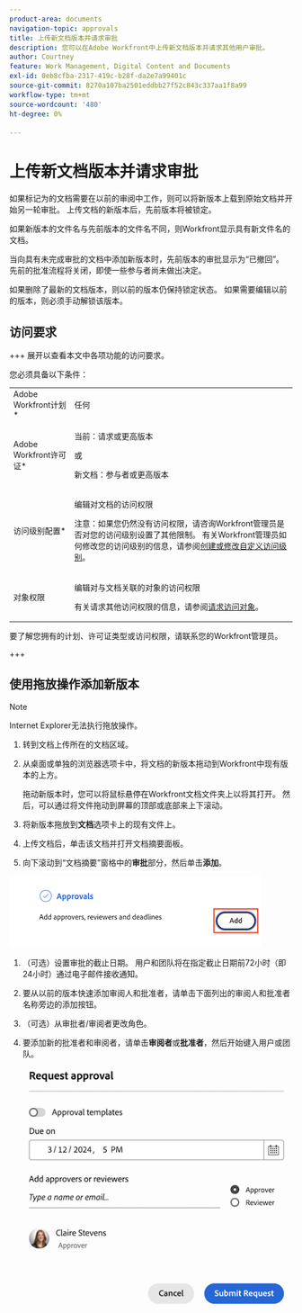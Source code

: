 ```yaml
---
product-area: documents
navigation-topic: approvals
title: 上传新文档版本并请求审批
description: 您可以在Adobe Workfront中上传新文档版本并请求其他用户审批。
author: Courtney
feature: Work Management, Digital Content and Documents
exl-id: 0eb8cfba-2317-419c-b28f-da2e7a99401c
source-git-commit: 8270a107ba2501eddbb27f52c843c337aa1f8a99
workflow-type: tm+mt
source-wordcount: '480'
ht-degree: 0%

---
```


# 上传新文档版本并请求审批

如果标记为的文档需要在以前的审阅中工作，则可以将新版本上载到原始文档并开始另一轮审批。 上传文档的新版本后，先前版本将被锁定。

如果新版本的文件名与先前版本的文件名不同，则Workfront显示具有新文件名的文档。

当向具有未完成审批的文档中添加新版本时，先前版本的审批显示为“已撤回”。 先前的批准流程将关闭，即使一些参与者尚未做出决定。

如果删除了最新的文档版本，则以前的版本仍保持锁定状态。 如果需要编辑以前的版本，则必须手动解锁该版本。


## 访问要求

+++ 展开以查看本文中各项功能的访问要求。

您必须具备以下条件：

<table style="table-layout:auto"> 
 <col> 
 </col> 
 <col> 
 </col> 
 <tbody> 
  <tr> 
   <td role="rowheader">Adobe Workfront计划*</td> 
   <td> <p> 任何</p> </td> 
  </tr> 
  <tr> 
   <td role="rowheader">Adobe Workfront许可证*</td> 
   <td> <p>当前：请求或更高版本</p>
   或
   <p>新文档：参与者或更高版本</p> </td> 
  </tr> 
  <tr data-mc-conditions=""> 
   <td role="rowheader">访问级别配置*</td> 
   <td> <p>编辑对文档的访问权限</p> <p>注意：如果您仍然没有访问权限，请咨询Workfront管理员是否对您的访问级别设置了其他限制。 有关Workfront管理员如何修改您的访问级别的信息，请参阅<a href="/help/quicksilver/administration-and-setup/add-users/configure-and-grant-access/create-modify-access-levels.md" class="MCXref xref">创建或修改自定义访问级别</a>。</p> </td> 
  </tr> 
  <tr data-mc-conditions=""> 
   <td role="rowheader">对象权限</td> 
   <td> <p>编辑对与文档关联的对象的访问权限</p> <p>有关请求其他访问权限的信息，请参阅<a href="/help/quicksilver/workfront-basics/grant-and-request-access-to-objects/grant-and-request-access-to-objects.md" class="MCXref xref">请求访问对象</a>。</p> </td> 
  </tr> 
 </tbody> 
</table>

要了解您拥有的计划、许可证类型或访问权限，请联系您的Workfront管理员。

+++

## 使用拖放操作添加新版本

>[!NOTE]
>
>Internet Explorer无法执行拖放操作。

1. 转到文档上传所在的文档区域。
1. 从桌面或单独的浏览器选项卡中，将文档的新版本拖动到Workfront中现有版本的上方。

   拖动新版本时，您可以将鼠标悬停在Workfront文档文件夹上以将其打开。 然后，可以通过将文件拖动到屏幕的顶部或底部来上下滚动。

1. 将新版本拖放到&#x200B;**文档**&#x200B;选项卡上的现有文件上。

1. 上传文档后，单击该文档并打开文档摘要面板。

1. 向下滚动到“文档摘要”窗格中的&#x200B;**审批**&#x200B;部分，然后单击&#x200B;**添加**。

![在文档摘要中添加批准者](assets/doc-summary-add-approvers.png)

1. （可选）设置审批的截止日期。 用户和团队将在指定截止日期前72小时（即24小时）通过电子邮件接收通知。

1. 要从以前的版本快速添加审阅人和批准者，请单击下面列出的审阅人和批准者名称旁边的添加按钮。
   <!--need screenshot when working-->

1. （可选）从审批者/审阅者更改角色。

1. 要添加新的批准者和审阅者，请单击&#x200B;**审阅者**&#x200B;或&#x200B;**批准者**，然后开始键入用户或团队。

   ![添加审批者和截止日期](assets/add-approver-and-deadline.png)
